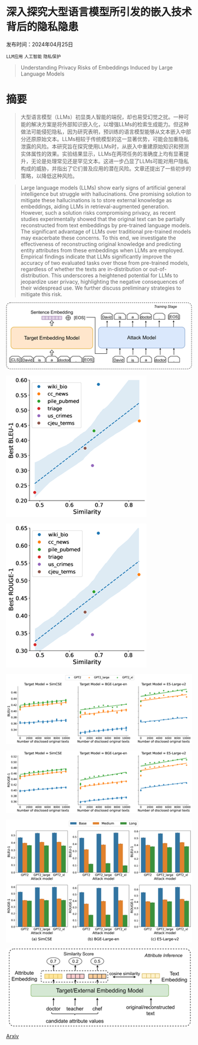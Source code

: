 # 深入探究大型语言模型所引发的嵌入技术背后的隐私隐患

发布时间：2024年04月25日

`LLM应用` `人工智能` `隐私保护`

> Understanding Privacy Risks of Embeddings Induced by Large Language Models

# 摘要

> 大型语言模型（LLMs）初显类人智能的端倪，却也易受幻觉之扰。一种可能的解决方案是将外部知识嵌入化，以增强LLMs的检索生成能力。但这种做法可能侵犯隐私，因为研究表明，预训练的语言模型能够从文本嵌入中部分还原原始文本。LLMs相较于传统模型的这一显著优势，可能会加重隐私泄露的风险。本研究旨在探究使用LLMs时，从嵌入中重建原始知识和预测实体属性的效果。实验结果显示，LLMs在两项任务的准确度上均有显著提升，无论是处理常见还是罕见文本。这进一步凸显了LLMs可能对用户隐私构成的威胁，并指出了它们普及应用的潜在风险。文章还提出了一些初步的策略，以降低这种风险。

> Large language models (LLMs) show early signs of artificial general intelligence but struggle with hallucinations. One promising solution to mitigate these hallucinations is to store external knowledge as embeddings, aiding LLMs in retrieval-augmented generation. However, such a solution risks compromising privacy, as recent studies experimentally showed that the original text can be partially reconstructed from text embeddings by pre-trained language models. The significant advantage of LLMs over traditional pre-trained models may exacerbate these concerns. To this end, we investigate the effectiveness of reconstructing original knowledge and predicting entity attributes from these embeddings when LLMs are employed. Empirical findings indicate that LLMs significantly improve the accuracy of two evaluated tasks over those from pre-trained models, regardless of whether the texts are in-distribution or out-of-distribution. This underscores a heightened potential for LLMs to jeopardize user privacy, highlighting the negative consequences of their widespread use. We further discuss preliminary strategies to mitigate this risk.

![深入探究大型语言模型所引发的嵌入技术背后的隐私隐患](../../../paper_images/2404.16587/x1.png)

![深入探究大型语言模型所引发的嵌入技术背后的隐私隐患](../../../paper_images/2404.16587/x2.png)

![深入探究大型语言模型所引发的嵌入技术背后的隐私隐患](../../../paper_images/2404.16587/x3.png)

![深入探究大型语言模型所引发的嵌入技术背后的隐私隐患](../../../paper_images/2404.16587/x4.png)

![深入探究大型语言模型所引发的嵌入技术背后的隐私隐患](../../../paper_images/2404.16587/x5.png)

![深入探究大型语言模型所引发的嵌入技术背后的隐私隐患](../../../paper_images/2404.16587/x6.png)

![深入探究大型语言模型所引发的嵌入技术背后的隐私隐患](../../../paper_images/2404.16587/x7.png)

[Arxiv](https://arxiv.org/abs/2404.16587)